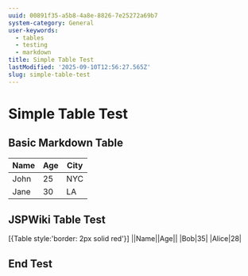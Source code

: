 ```yaml
---
uuid: 00891f35-a5b8-4a8e-8826-7e25272a69b7
system-category: General
user-keywords:
  - tables
  - testing
  - markdown
title: Simple Table Test
lastModified: '2025-09-10T12:56:27.565Z'
slug: simple-table-test
---
```

# Simple Table Test

## Basic Markdown Table

| Name | Age | City |
|------|-----|------|
| John | 25  | NYC  |
| Jane | 30  | LA   |

## JSPWiki Table Test

[{Table style:'border: 2px solid red'}]
||Name||Age||
|Bob|35|
|Alice|28|

## End Test
